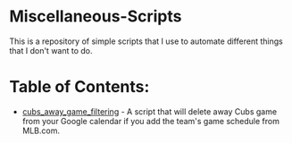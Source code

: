 # Miscellaneous-Scripts

This is a repository of simple scripts that I use to automate different things that I don't want to do.

# Table of Contents:

* [cubs_away_game_filtering](Miscellaneous-Scripts/cubs_away_game_filtering/) - A script that will delete away Cubs game from your Google calendar if you add the team's game schedule from MLB.com.
